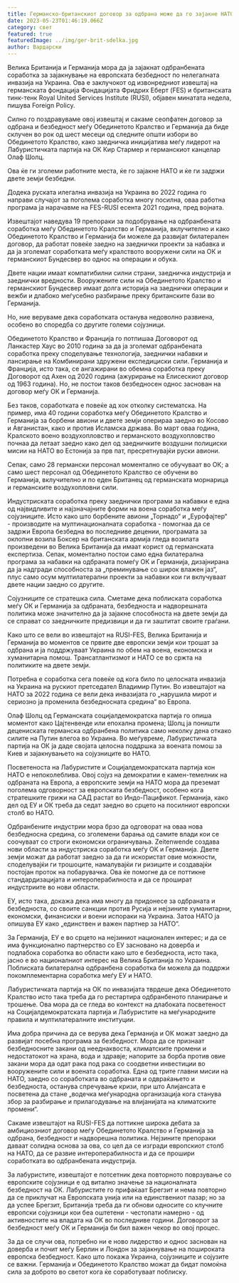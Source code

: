 ```yaml
---
title: Германско-британскиот договор за одбрана може да го зајакне НАТО
date: 2023-05-23T01:46:19.066Z
category: свет
featured: true
featuredImage: ../img/ger-brit-sdelka.jpg
author: Вардарски
---
```

Велика Британија и Германија мора да ја зајакнат одбранбената соработка за зајакнување на европската безбедност по нелегалната инвазија на Украина. Ова е заклучокот од извонредниот извештај на германската фондација Фондацијата Фридрих Еберт (FES) и британската тинк-тенк Royal United Services Institute (RUSI), објавен минатата недела, пишува Foreign Policy.

Силно го поздравуваме овој извештај и сакаме сеопфатен договор за одбрана и безбедност меѓу Обединетото Кралство и Германија да биде склучен во рок од шест месеци од следните општи избори во Обединетото Кралство, како заедничка иницијатива меѓу лидерот на Лабуристичката партија на ОК Кир Стармер и германскиот канцелар Олаф Шолц.

Ова ќе ги зголеми работните места, ќе го зајакне НАТО и ќе ги задржи двете земји безбедни.

Додека руската илегална инвазија на Украина во 2022 година го направи случајот за поголема соработка многу посилна, оваа работна програма ја нарачавме на FES-RUSI есента 2021 година, пред војната.

Извештајот наведува 19 препораки за подобрување на одбранбената соработка меѓу Обединетото Кралство и Германија, вклучително и како Обединетото Кралство и Германија би можеле да развијат билатерален договор, да работат повеќе заедно на заеднички проекти за набавка и да ја зголемат соработката меѓу кралството вооружени сили на ОК и германскиот Бундесвер во однос на операции и обука.

Двете нации имаат компатибилни силни страни, заедничка индустрија и заеднички вредности. Вооружените сили на Обединетото Кралство и германскиот Бундесвер имаат долга историја на заеднички операции и вежби и длабоко меѓусебно разбирање преку британските бази во Германија.

Но, ние веруваме дека соработката останува недоволно развиена, особено во споредба со другите големи сојузници.

Обединетото Кралство и Франција го потпишаа Договорот од Ланкастер Хаус во 2010 година за да ја зголемат одбранбената соработка преку споделување технологија, заеднички набавки и лансирање на Комбинирани здружени експедициски сили. Германија и Франција, исто така, се ангажирани во обемна соработка преку Договорот од Ахен од 2020 година (ажурирање на Елисескиот договор од 1963 година). Но, не постои таков безбедносен однос заснован на договор меѓу ОК и Германија.

Без таков, соработката е повеќе ад хок отколку систематска. На пример, има 40 години соработка меѓу Обединетото Кралство и Германија за борбени авиони и двете земји оперираа заедно во Косово и Авганистан, како и против Исламска држава. Во март оваа година, Кралското воено воздухопловство и германското воздухопловство почнаа да летаат заедно како дел од заедничките воздушни полициски мисии на НАТО во Естонија за прв пат, пресретнувајќи руски авиони.

Сепак, само 28 германски персонал моментално се обучуваат во ОК; а само шест персонал од Обединетото Кралство се обучени во Германија, вклучително и по еден Британец од германската морнарица и германските воздухопловни сили.

Индустриската соработка преку заеднички програми за набавки е една од највидливите и најзначајните форми на воена соработка меѓу сојузниците. Исто како што борбените авиони „Торнадо“ и „Еурофајтер“ - производите на мултинационалната соработка - помогнаа да се задржи Европа безбедна во последниве децении, програмата за оклопни возила Боксер на британската армија гледа возилата произведени во Велика Британија да имаат корист од германската експертиза. Сепак, моментално постои само една билатерална програма за набавки на одбраната помеѓу ОК и Германија, дизајнирана да ја надгради способноста за „преминување со широк влажен јаз“, плус само осум мултилатерални проекти за набавки кои ги вклучуваат двете нации заедно со другите.

Сојузниците се стратешка сила. Сметаме дека поблиската соработка меѓу ОК и Германија за одбраната, безбедноста и надворешната политика може значително да ја зајакне способноста на двете земји да се справат со заедничките предизвици и да ги заштитат своите граѓани.

Како што се вели во извештајот на RUSI-FES, Велика Британија и Германија во моментов се првите две европски земји кои трошат за одбрана и ја поддржуваат Украина по обем на воена, економска и хуманитарна помош. Трансатлантизмот и НАТО се во сржта на политиките на двете земји.

Потребна е соработка сега повеќе од кога било по целосната инвазија на Украина на рускиот претседател Владимир Путин. Во извештајот на НАТО за 2022 година се вели дека инвазијата го „нарушила мирот и сериозно ја променила безбедносната средина“ во Европа.

Олаф Шолц од Германската социјалдемократска партија го опиша моментот како Цајтенвенде или епохална промена; Шолц ја поништи децениската германска одбранбена политика само неколку дена откако силите на Путин влегоа во Украина. Во меѓувреме, Лабуристичката партија на ОК ја даде својата целосна поддршка за воената помош за Киев и зајакнувањето на сојузниците во НАТО.

Посветеноста на Лабуристите и Социјалдемократската партија кон НАТО е непоколеблива. Овој сојуз на демократии е камен-темелник на одбраната на Европа, а европските земји на НАТО мора да преземат поголема одговорност за европската безбедност, особено кога стратешките грижи на САД растат во Индо-Пацификот. Германија, како дел од ЕУ и ОК треба да седат заедно во срцето на посилниот европски столб во НАТО.

Одбранбените индустрии мора брзо да одговорат на оваа нова безбедносна средина, со зголемени барања од самите влади кои се соочуваат со строги економски ограничувања. Zeitenwende создава нови области за индустриска соработка меѓу ОК и Германија. Двете земји можат да работат заедно за да ги искористат овие можности, споделувајќи ги трошоците, намалувајќи ги ризиците и создавајќи постојан проток на побарувачка. Ова ќе помогне да се поттикне стандардизацијата и интероперабилноста и да се прошират индустриите во нови области.

ЕУ, исто така, докажа дека има многу да придонесе за одбраната и безбедноста, со своите санкции против Русија и нејзините хуманитарни, економски, финансиски и воени испораки на Украина. Затоа НАТО ја опишува ЕУ како „единствен и важен партнер за НАТО“.

За Германија, ЕУ е во срцето на нејзиниот национален интерес; и да се има функционално партнерство со ЕУ засновано на доверба и подлабока соработка во области како што е безбедноста, исто така, јасно е во националниот интерес на Велика Британија по Украина. Поблиската билатерална одбранбена соработка би можела да поддржи покомплементарна соработка меѓу ЕУ и НАТО.

Лабуристичката партија на ОК по инвазијата тврдеше дека Обединетото Кралство исто така треба да го рестартира одбранбеното планирање и трошење. Ова мора да се гледа во контекст на длабоката посветеност на Социјалдемократската партија и Лабуристите на меѓународните правила и мултилатералните институции.

Има добра причина да се верува дека Германија и ОК можат заедно да развијат посебна програма за безбедност. Мора да се признаат безбедносните закани од нееднаквоста, климатските промени и недостатокот на храна, вода и здравје; напорите за борба против овие закани мора да одат рака под рака со соодветни инвестиции во вооружените сили и воената соработка. Една од трите главни мисии на НАТО, заедно со соработката во одбраната и одвраќањето и безбедноста, останува спречување кризи, при што Алијансата е посветена да стане „водечка меѓународна организација кога станува збор за разбирање и прилагодување на влијанијата на климатските промени“.

Сакаме извештајот на RUSI-FES да поттикне широка дебата за амбициозниот договор меѓу Обединетото Кралство и Германија за одбрана, безбедност и надворешна политика. Нејзините препораки даваат солидна основа за ова, со цел да се изгради европскиот столб на НАТО, да се развие интероперабилноста и да се прошири соработката во одбранбената индустрија.

За лабуристите, извештајот е потсетник дека повторното поврзување со европските сојузници е од витално значење за националната безбедност на ОК. Лабуристите го прифаќаат Брегзит и нема повторно да се приклучат на Европската унија или на единствениот пазар; но за да успее Брегзит, Британија треба да ги обнови односите со клучните европски сојузници кои беа оштетени - честопати намерно - од активностите на владата на ОК во последниве години. Договорот за безбедност меѓу ОК и Германија би бил важен чекор во овој процес.

За да се случи ова, потребно ни е ново лидерство и однос заснован на доверба и почит меѓу Берлин и Лондон за зајакнување на пошироката европска безбедност. Како што покажа Украина, сојузниците и сојузите се важни. Германија и Обединетото Кралство можат да бидат помоќна сила за доброто во светот кога ќе соработуваат поблиску.